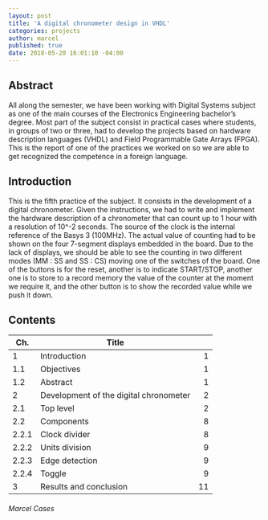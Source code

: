 ```yaml
---
layout: post
title: 'A digital chronometer design in VHDL'
categories: projects
author: marcel
published: true
date: 2018-05-20 16:01:10 -04:00
---
```


## Abstract
All along the semester, we have been working with Digital Systems subject as one of the main courses of the Electronics Engineering bachelor’s degree. Most part of the subject consist in practical cases where students, in groups of two or three, had to develop the projects based on hardware description languages (VHDL) and Field Programmable Gate Arrays (FPGA).
This is the report of one of the practices we worked on so we are able to get recognized the competence in a foreign language.

## Introduction
This is the fifth practice of the subject. It consists in the development of a digital chronometer. Given the instructions, we had to write and implement the hardware description of a chronometer that can count up to 1 hour with a resolution of 10^-2 seconds. The source of the clock is the internal reference of the Basys 3 (100MHz). The actual value of counting had to be shown on the four 7-segment displays embedded in the board. Due to the lack of displays, we should be able to see the counting in two different modes (MM : SS and SS : CS) moving one of the switches of the board. One of the buttons is for the reset, another is to indicate START/STOP, another one is to store to a record memory the value of the counter at the moment we require it, and the other button is to show the recorded value while we push it down.

## Contents
| Ch.   | Title                                  |    |
|-------|----------------------------------------|---:|
| 1     | Introduction                           |  1 |
| 1.1   | Objectives                             |  1 |
| 1.2   | Abstract                               |  1 |
| 2     | Development of the digital chronometer |  2 |
| 2.1   | Top level                              |  2 |
| 2.2   | Components                             |  8 |
| 2.2.1 | Clock divider                          |  8 |
| 2.2.2 | Units division                         |  9 |
| 2.2.3 | Edge detection                         |  9 |
| 2.2.4 | Toggle                                 |  9 |
| 3     | Results and conclusion                 | 11 |


###### Marcel Cases

